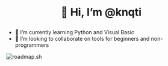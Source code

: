 # <p align="center">👋 Hi, I’m @knqti</p>
  
- 🌱 I’m currently learning Python and Visual Basic
- 💞️ I’m looking to collaborate on tools for beginners and non-programmers

![roadmap.sh](https://roadmap.sh/card/tall/6722b75631d65c235dc18635?variant=dark)

<!---
knqti/knqti is a ✨ special ✨ repository because its `README.md` (this file) appears on your GitHub profile.
You can click the Preview link to take a look at your changes.
--->

<!---
here's a test comment to push
--->
